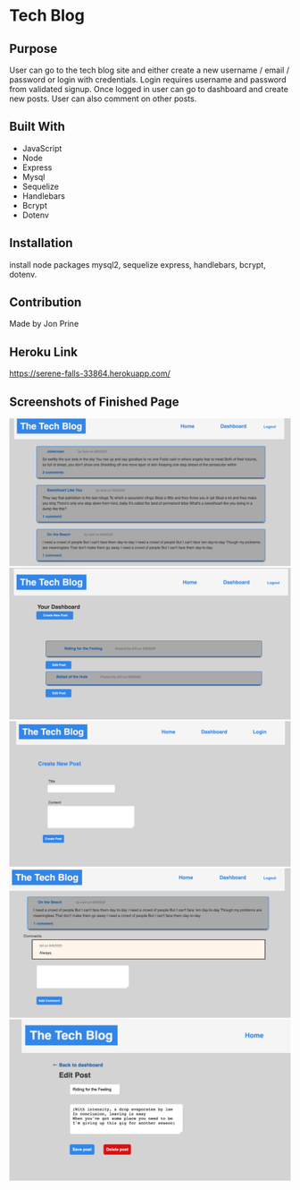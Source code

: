 # Tech Blog

## Purpose
User can go to the tech blog site and either create a new username / email / password or login with credentials.  Login requires username and password from validated signup.  Once logged in user can go to dashboard and create new posts.  User can also comment on other posts.  

## Built With
* JavaScript
* Node
* Express
* Mysql
* Sequelize
* Handlebars
* Bcrypt
* Dotenv

## Installation
install node packages mysql2, sequelize express, handlebars, bcrypt, dotenv.

## Contribution
Made by Jon Prine

## Heroku Link
https://serene-falls-33864.herokuapp.com/

## Screenshots of Finished Page
![Techblog](assets/screenshot1.png)
![Techblog](assets/screenshot2.png)
![Techblog](assets/screenshot3.png)
![Techblog](assets/screenshot4.png)
![Techblog](assets/screenshot5.png)